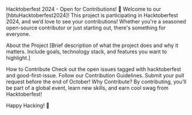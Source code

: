 Hacktoberfest 2024 - Open for Contributions! 🎉
Welcome to our [hbtuHacktoberfest2024]!
This project is participating in Hacktoberfest 2024, and we’d love to see your contributions! Whether you're a seasoned open-source contributor or just starting out, there's something for everyone.

About the Project
[Brief description of what the project does and why it matters. Include goals, technology stack, and features you want to highlight.]

How to Contribute
Check out the open issues tagged with hacktoberfest and good-first-issue.
Follow our Contribution Guidelines.
Submit your pull request before the end of October!
Why Contribute?
By contributing, you’ll be part of a global event, learn new skills, and earn cool swag from Hacktoberfest!

Happy Hacking! 🚀
